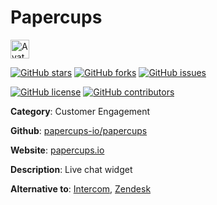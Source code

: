 
# Papercups 

<a href="https://papercups.io/"><img src="https://icons.duckduckgo.com/ip3/papercups.io.ico" alt="Avatar" width="30" height="30" /></a>

[![GitHub stars](https://img.shields.io/github/stars/papercups-io/papercups.svg?style=social&label=Star&maxAge=2592000)](https://GitHub.com/papercups-io/papercups/stargazers/) [![GitHub forks](https://img.shields.io/github/forks/papercups-io/papercups.svg?style=social&label=Fork&maxAge=2592000)](https://GitHub.com/papercups-io/papercups/network/) [![GitHub issues](https://img.shields.io/github/issues/papercups-io/papercups.svg)](https://GitHub.com/Npapercups-io/papercups/issues/)

[![GitHub license](https://img.shields.io/github/license/papercups-io/papercups.svg)](https://github.com/papercups-io/papercups/blob/master/LICENSE) [![GitHub contributors](https://img.shields.io/github/contributors/papercups-io/papercups.svg)](https://GitHub.com/papercups-io/papercups/graphs/contributors/) 

**Category**: Customer Engagement

**Github**: [papercups-io/papercups](https://github.com/papercups-io/papercups)

**Website**: [papercups.io](https://papercups.io/)

**Description**:
Live chat widget

**Alternative to**: [Intercom](https://www.intercom.com/), [Zendesk](https://www.zendesk.com/)
